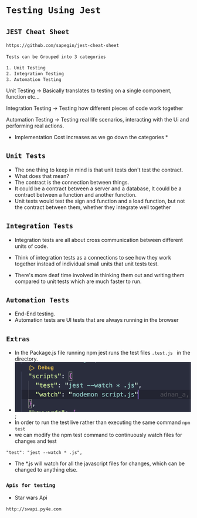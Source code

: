 # ```Testing Using Jest```

## ``` JEST Cheat Sheet ```
```
https://github.com/sapegin/jest-cheat-sheet
```

`` Tests can be Grouped into 3 categories ``

```
1. Unit Testing
2. Integration Testing
3. Automation Testing
```

Unit Testing -> 
Basically translates to testing on a single component, function etc...

Integration Testing ->
Testing how different pieces of code work together 

Automation Testing -> 
Testing real life scenarios, interacting with the Ui and performing real actions.

* Implementation Cost increases as we go down the categories *
  
## `` Unit Tests ``

* The one thing to keep in mind is that unit tests don't test the contract.
* What does that mean?
* The contract is the connection between things.
* It could be a contract between a server and a database, It could  be a contract between a function and another function.
* Unit tests would test the sign and function and a load function, but not the contract between them,
whether they integrate well together

## `` Integration Tests ``

- Integration tests are all about cross communication between different units of code.
- Think of integration tests as a connections to see how they work together instead of individual small units that unit tests test.
  
- There's more deaf time involved in thinking them out and writing them compared to unit tests which are much faster to run.
  
  
## `` Automation Tests ``

- End-End testing. 
- Automation tests are UI tests that are always running in the browser
  

## ``` Extras ```

- In the Package.js file running npm jest runs the test files ```.test.js ``` in the directory.
- ![test Script in Package.json](./images/test_package_scripts.png);
- In order to run the test live rather than executing the same command ``` npm test ```
- we can modify the npm test command to continuously watch files for changes and test
```
"test": "jest --watch * .js",
```
- The *.js will watch for all the javascript files for changes, which can be changed to anything else.

### ``` Apis for testing ```
- Star wars Api 
```
http://swapi.py4e.com
```